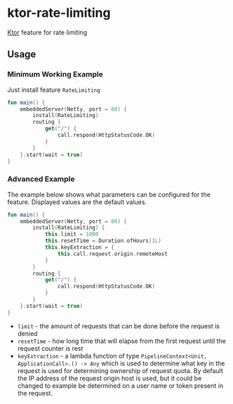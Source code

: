 # ktor-rate-limiting
[Ktor](https://ktor.io) feature for rate limiting

## Usage

### Minimum Working Example
Just install feature `RateLimiting` 
```kotlin
fun main() {
	embeddedServer(Netty, port = 80) {
		install(RateLimiting)
		routing {
			get("/") {
				call.respond(HttpStatusCode.OK)
			}
		}
	}.start(wait = true)
}
```

### Advanced Example
The example below shows what parameters can be configured for the feature.
Displayed values are the default values.
```kotlin
fun main() {
	embeddedServer(Netty, port = 80) {
		install(RateLimiting) {
			this.limit = 1000
			this.resetTime = Duration.ofHours(1L)
			this.keyExtraction = {
				this.call.request.origin.remoteHost
			}
		}
		routing {
			get("/") {
				call.respond(HttpStatusCode.OK)
			}
		}
	}.start(wait = true)
}
```
- `limit` - the amount of requests that can be done before the request is denied
- `resetTime` - how long time that will elapse from the first request until the
request counter is rest
- `keyExtraction` - a lambda function of type `PipelineContext<Unit, ApplicationCall>.() -> Any` which
is used to determine what key in the request is used for determining ownership of request quota.
By default the IP address of the request origin host is used, but it could be changed to example
be determined on a user name or token present in the request.